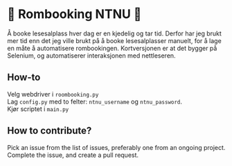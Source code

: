 # 🚀 Rombooking NTNU 🚀
Å booke lesesalplass hver dag er en kjedelig og tar tid. Derfor har jeg brukt mer tid enn det jeg ville brukt på å booke lesesalplasser manuelt, for å lage en måte å automatisere rombookingen. Kortversjonen er at det bygger på Selenium, og automatiserer interaksjonen med nettleseren.

## How-to ##
Velg webdriver i `roombooking.py`  
Lag `config.py` med to felter: `ntnu_username` og `ntnu_password`.  
Kjør scriptet i `main.py`

## How to contribute? ##
Pick an issue from the list of issues, preferably one from an ongoing project. Complete the issue, and create a pull request.
